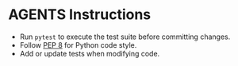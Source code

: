 # AGENTS Instructions

- Run `pytest` to execute the test suite before committing changes.
- Follow [PEP 8](https://peps.python.org/pep-0008/) for Python code style.
- Add or update tests when modifying code.

